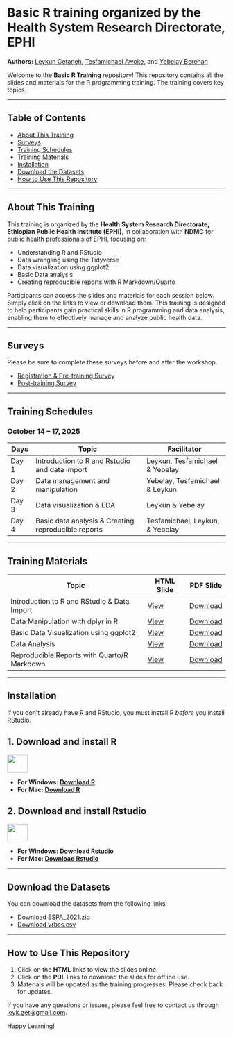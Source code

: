 # Basic R training organized by the Health System Research Directorate, EPHI

**Authors:** [Leykun Getaneh](https://github.com/leykunget), [Tesfamichael Awoke](https://github.com/tesfapma), and [Yebelay Berehan](https://github.com/Yebelay)

Welcome to the **Basic R Training** repository! This repository contains all the slides and materials for the R programming training. The training covers key topics.

------------------------------------------------------------------------

## Table of Contents

-   [About This Training](#about-this-training)
-   [Surveys](#surveys)
-   [Training Schedules](#training-schedules)
-   [Training Materials](#training-materials)
-   [Installation](#installation)
-   [Download the Datasets](#download-the-datasets)
-   [How to Use This Repository](#how-to-use-this-repository)

------------------------------------------------------------------------

## About This Training 

This training is organized by the **Health System Research Directorate, Ethiopian Public Health Institute (EPHI)**, in collaboration with **NDMC** for public health professionals of EPHI, focusing on:

-   Understanding R and RStudio
-   Data wrangling using the Tidyverse
-   Data visualization using ggplot2
-   Basic Data analysis
-   Creating reproducible reports with R Markdown/Quarto

Participants can access the slides and materials for each session below. Simply click on the links to view or download them. This training is designed to help participants gain practical skills in R programming and data analysis, enabling them to effectively manage and analyze public health data.

------------------------------------------------------------------------

## Surveys 

Please be sure to complete these surveys before and after the workshop.

-   [Registration & Pre-training Survey](https://forms.gle/jvaw5mmnLA1oJS8F7)
-   [Post-training Survey]()

------------------------------------------------------------------------

## Training Schedules 

### October 14 – 17, 2025

| Days  | Topic                                           | Facilitator    |
|-------|-------------------------------------------------|----------------|
| Day 1 | Introduction to R and Rstudio and data import        | Leykun, Tesfamichael & Yebelay |
| Day 2 | Data management and manipulation                | Yebelay, Tesfamichael & Leykun |
| Day 3 | Data visualization & EDA                        | Leykun & Yebelay |
| Day 4 | Basic data analysis & Creating reproducible reports | Tesfamichael, Leykun, & Yebelay |

------------------------------------------------------------------------

## Training Materials 

| Topic                 | HTML Slide              | PDF Slide               |
|-----------------------|-------------------------|-------------------------|
| Introduction to R and RStudio & Data Import | [View](https://leykungetaneh.quarto.pub/intro-2r/) | [Download]() |
| Data Manipulation with dplyr in R | [View](https://leykungetaneh.quarto.pub/data-mgt-dplyr/) | [Download]() |
| Basic Data Visualization using ggplot2 | [View](https://leykungetaneh.quarto.pub/data_viz/) | [Download]() |
| Data Analysis | [View]() | [Download](https://drive.google.com/file/d/1pTy60nAK6ao0Cmwl9P7hxyx1GZcNYLFY/view?usp=sharing) |
| Reproducible Reports with Quarto/R Markdown | [View](https://leykungetaneh.quarto.pub/intro2quartohs/) | [Download]() |

------------------------------------------------------------------------

## Installation 

If you don’t already have R and RStudio, you must install R *before* you install RStudio.

## 1. Download and install R

<img src="img/R-logo.jpeg" width="47" height="40" />

-   **For Windows: [Download R](https://cran.r-project.org/bin/windows/base/release.htm)**
-   **For Mac: [Download R](https://cran.r-project.org/bin/macosx/)**

## 2. Download and install Rstudio

<img src="img/rstudio.png" width="47" height="40" />

-   **For Windows: [Download Rstudio](https://www.rstudio.com/products/rstudio/download/#download)**
-   **For Mac: [Download Rstudio](https://www.rstudio.com/products/rstudio/download/#download)**

------------------------------------------------------------------------

## Download the Datasets 

You can download the datasets from the following links:

-   [Download ESPA_2021.zip](https://drive.google.com/file/d/17IwAMHUHzCSnsm__Hw0QR-4P3ehEwUBA/view?usp=sharing)
-   [Download yrbss.csv](https://drive.google.com/uc?export=download&id=1CAMbI977y1lYM0RrdTeWiB8eH-WvcD8Q)

------------------------------------------------------------------------

## How to Use This Repository 

1.  Click on the **HTML** links to view the slides online.
2.  Click on the **PDF** links to download the slides for offline use.
3.  Materials will be updated as the training progresses. Please check back for updates.

If you have any questions or issues, please feel free to contact us through [leyk.get\@gmail.com](mailto:leyk.get@gmail.com).

Happy Learning!
